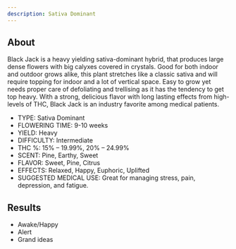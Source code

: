 ```yaml
---
description: Sativa Dominant
---
```

## About

Black Jack is a heavy yielding sativa-dominant hybrid, that produces large dense flowers with big calyxes covered in crystals. Good for both indoor and outdoor grows alike, this plant stretches like a classic sativa and will require topping for indoor and a lot of vertical space. Easy to grow yet needs proper care of defoliating and trellising as it has the tendency to get top heavy. With a strong, delicious flavor with long lasting effects from high-levels of THC, Black Jack is an industry favorite among medical patients.

* TYPE: Sativa Dominant
* FLOWERING TIME: 9-10 weeks
* YIELD: Heavy
* DIFFICULTY: Intermediate
* THC %: 15% – 19.99%, 20% – 24.99%
* SCENT: Pine, Earthy, Sweet
* FLAVOR: Sweet, Pine, Citrus
* EFFECTS: Relaxed, Happy, Euphoric, Uplifted
* SUGGESTED MEDICAL USE: Great for managing stress, pain, depression, and fatigue.

## Results

* Awake/Happy
* Alert
* Grand ideas
